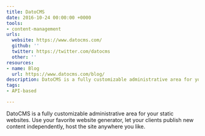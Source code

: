 ```yaml
---
title: DatoCMS
date: 2016-10-24 00:00:00 +0000
tools:
- content-management
urls:
  website: https://www.datocms.com/
  github: ''
  twitter: https://twitter.com/datocms
  other: ''
resources:
- name: Blog
  url: https://www.datocms.com/blog/
description: DatoCMS is a fully customizable administrative area for your static websites.
tags:
- API-based

---
```

DatoCMS is a fully customizable administrative area for your static websites. Use your favorite website generator, let your clients publish new content independently, host the site anywhere you like.
